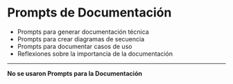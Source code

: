 # Prompts de Documentación
- Prompts para generar documentación técnica
- Prompts para crear diagramas de secuencia
- Prompts para documentar casos de uso
- Reflexiones sobre la importancia de la documentación

---

**No se usaron Prompts para la Documentación**